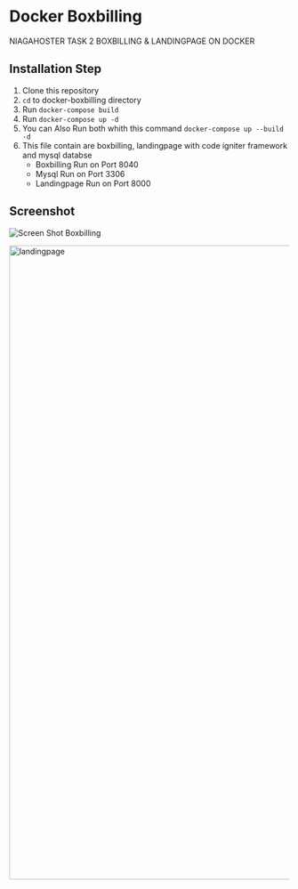 # Docker Boxbilling

NIAGAHOSTER TASK 2 BOXBILLING & LANDINGPAGE ON DOCKER

## Installation Step

1. Clone this repository
2. `cd` to docker-boxbilling directory
3. Run `docker-compose build`
4. Run `docker-compose up -d`
5. You can Also Run both whith this command `docker-compose up --build -d`
6. This file contain are boxbilling, landingpage with code igniter framework and mysql databse
   - Boxbilling Run on Port 8040
   - Mysql Run on Port 3306
   - Landingpage Run on Port 8000

## Screenshot

![Screen Shot Boxbilling](https://user-images.githubusercontent.com/64511435/128216117-22d97da3-e3c9-491b-8d6b-5af737c5d1f1.png)

<img width="1140" alt="landingpage" src="https://user-images.githubusercontent.com/64511435/128216240-77fd49d2-9670-4190-9446-7c6801d34abd.png">


